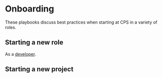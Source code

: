 # Onboarding

These playbooks discuss best practices when starting at CPS in a variety of roles.

## Starting a new role

As a [developer](./new-developer.md).

## Starting a new project

